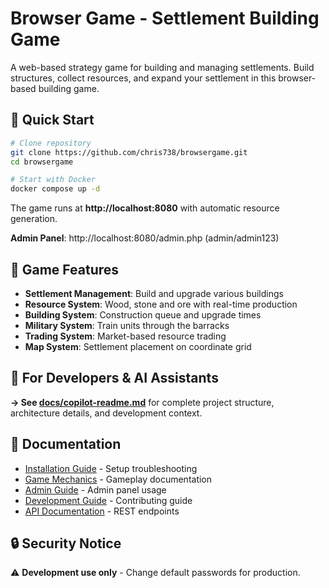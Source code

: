 # Browser Game - Settlement Building Game

A web-based strategy game for building and managing settlements. Build structures, collect resources, and expand your settlement in this browser-based building game.

## 🚀 Quick Start

```bash
# Clone repository
git clone https://github.com/chris738/browsergame.git
cd browsergame

# Start with Docker
docker compose up -d
```

The game runs at **http://localhost:8080** with automatic resource generation.

**Admin Panel**: http://localhost:8080/admin.php (admin/admin123)

## 🎯 Game Features

- **Settlement Management**: Build and upgrade various buildings  
- **Resource System**: Wood, stone and ore with real-time production
- **Building System**: Construction queue and upgrade times
- **Military System**: Train units through the barracks
- **Trading System**: Market-based resource trading
- **Map System**: Settlement placement on coordinate grid

## 📖 For Developers & AI Assistants

**→ See [docs/copilot-readme.md](docs/copilot-readme.md)** for complete project structure, architecture details, and development context.

## 📄 Documentation

- [Installation Guide](docs/INSTALLATION.md) - Setup troubleshooting
- [Game Mechanics](docs/GAME_MECHANICS.md) - Gameplay documentation  
- [Admin Guide](docs/ADMIN_README.md) - Admin panel usage
- [Development Guide](docs/DEVELOPMENT.md) - Contributing guide
- [API Documentation](docs/API_DOCUMENTATION.md) - REST endpoints

## 🔒 Security Notice

⚠️ **Development use only** - Change default passwords for production.